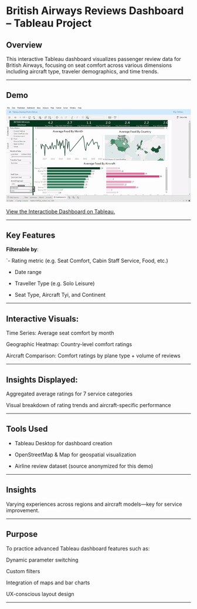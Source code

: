 # British Airways Reviews Dashboard – Tableau Project
## Overview
This interactive Tableau dashboard visualizes passenger review data for British Airways, focusing on seat comfort across various dimensions including aircraft type, traveler demographics, and time trends.

---

## Demo
![Demo](TableauPublic-Book12025-04-2906-53-48-ezgif.com-video-to-gif-converter.gif)

[View the Interactiobe Dashboard on Tableau.](https://public.tableau.com/app/profile/rosemary.ojwang/viz/BritishAirwaysReviews_17459001753520/Dashboard1)


---



## Key Features
**Filterable by**:

`- Rating metric (e.g. Seat Comfort, Cabin Staff Service, Food, etc.)

- Date range

- Traveller Type (e.g. Solo Leisure)

- Seat Type, Aircraft Tyi, and Continent


---


## Interactive Visuals:

Time Series: Average seat comfort by month

Geographic Heatmap: Country-level comfort ratings

Aircraft Comparison: Comfort ratings by plane type + volume of reviews

---

## Insights Displayed:

Aggregated average ratings for 7 service categories

Visual breakdown of rating trends and aircraft-specific performance

---

## Tools Used
- Tableau Desktop for dashboard creation

- OpenStreetMap & Map for geospatial visualization

- Airline review dataset (source anonymized for this demo)


---


## Insights
Varying experiences across regions and aircraft models—key for service improvement.

---


## Purpose
To practice advanced Tableau dashboard features such as:

Dynamic parameter switching

Custom filters

Integration of maps and bar charts

UX-conscious layout design

---
